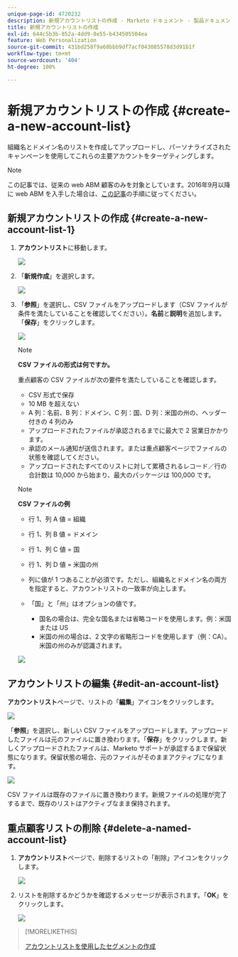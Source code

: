 ```yaml
---
unique-page-id: 4720232
description: 新規アカウントリストの作成 - Marketo ドキュメント - 製品ドキュメント
title: 新規アカウントリストの作成
exl-id: 644c5b3b-852a-4dd9-8e55-b434505504ea
feature: Web Personalization
source-git-commit: 431bd258f9a68bbb9df7acf043085578d3d91b1f
workflow-type: tm+mt
source-wordcount: '404'
ht-degree: 100%

---
```


# 新規アカウントリストの作成 {#create-a-new-account-list}

組織名とドメイン名のリストを作成してアップロードし、パーソナライズされたキャンペーンを使用してこれらの主要アカウントをターゲティングします。

>[!NOTE]
>
>この記事では、従来の web ABM 顧客のみを対象としています。2016年9月以降に web ABM を入手した場合は、[この記事](https://docs.marketo.com/display/DOCS/Account+Lists#AccountLists-CreateaNewAccountList)の手順に従ってください。

## 新規アカウントリストの作成 {#create-a-new-account-list-1}

1. **アカウントリスト**&#x200B;に移動します。

   ![](assets/dropdown-account-lists-hand.jpg)

1. 「**新規作成**」を選択します。

   ![](assets/create-new-account-list-hand.jpg)

1. 「**参照**」を選択し、CSV ファイルをアップロードします（CSV ファイルが条件を満たしていることを確認してください）。**名前**&#x200B;と&#x200B;**説明**&#x200B;を追加します。「**保存**」をクリックします。

   ![](assets/create-account-list-hands.jpg)

   >[!NOTE]
   >
   >**CSV ファイルの形式は何ですか。**
   >
   >重点顧客の CSV ファイルが次の要件を満たしていることを確認します。
   >
   >* CSV 形式で保存
   >* 10 MB を超えない
   >* A 列：名前、B 列：ドメイン、C 列：国、D 列：米国の州の、ヘッダー付きの 4 列のみ
   >* アップロードされたファイルが承認されるまでに最大で 2 営業日かかります。
   >* 承認のメール通知が送信されます。または重点顧客ページでファイルの状態を確認してください。
   >* アップロードされたすべてのリストに対して累積されるレコード／行の合計数は 10,000 から始まり、最大のパッケージは 100,000 です。

   >[!NOTE]
   >
   >**CSV ファイルの例**
   >
   >* 行 1、列 A 値 = 組織
   >* 行 1、列 B 値 = ドメイン
   >* 行 1、列 C 値 = 国
   >* 行 1、列 D 値 = 米国の州
   >* 列に値が 1 つあることが必須です。ただし、組織名とドメイン名の両方を指定すると、アカウントリストの一致率が向上します。
   >* 「国」と「州」はオプションの値です。
   >
   >   * 国名の場合は、完全な国名または省略コードを使用します。例：米国または US
   >   * 米国の州の場合は、2 文字の省略形コードを使用します（例：CA）。米国の州のみが認識されます。
   >
   >![](assets/image2015-2-25-12-3a19-3a10.png)

## アカウントリストの編集 {#edit-an-account-list}

**アカウントリスト**&#x200B;ページで、リストの「**編集**」アイコンをクリックします。

![](assets/create-new-account-list-edit.jpg)

「**参照**」を選択し、新しい CSV ファイルをアップロードします。アップロードしたファイルは元のファイルに置き換わります。「**保存**」をクリックします。新しくアップロードされたファイルは、Marketo サポートが承認するまで保留状態になります。保留状態の場合、元のファイルがそのままアクティブになります。

![](assets/set-account-list-edit-hands.jpg)

CSV ファイルは既存のファイルに置き換わります。新規ファイルの処理が完了するまで、既存のリストはアクティブなまま保持されます。

## 重点顧客リストの削除 {#delete-a-named-account-list}

1. **アカウントリスト**&#x200B;ページで、削除するリストの「削除」アイコンをクリックします。

   ![](assets/create-new-account-list-delete.jpg)

1. リストを削除するかどうかを確認するメッセージが表示されます。「**OK**」をクリックします。

   ![](assets/delete-notification-hand.jpg)

>[!MORELIKETHIS]
>
>[アカウントリストを使用したセグメントの作成](/help/marketo/product-docs/web-personalization/account-based-web-marketing/create-a-segment-using-an-account-list.md)
